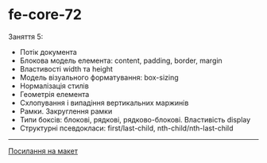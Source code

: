 # fe-core-72

Заняття 5:

- Потік документа
- Блокова модель елемента: content, padding, border, margin
- Властивості width та height
- Модель візуального форматування: box-sizing
- Нормалізація стилів
- Геометрія елемента
- Схлопування і випадіння вертикальних маржинів
- Рамки. Закруглення рамки
- Типи боксів: блокові, рядкові, рядково-блокові. Властивість display
- Структурні псевдокласи: first/last-сhild, nth-child/nth-last-child

---

[Посилання на макет](<https://www.figma.com/file/gTrdKERu067LHmnhwvBqyl/Barbershop-(EN)?node-id=0%3A1>)
